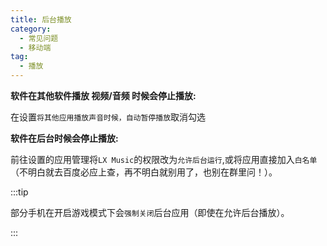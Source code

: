 ```yaml
---
title: 后台播放
category:
  - 常见问题
  - 移动端
tag:
  - 播放
---
```


**软件在其他软件播放 视频/音频 时候会停止播放:**

在设置`将其他应用播放声音时候，自动暂停播放`取消勾选

**软件在后台时候会停止播放:**

前往设置的应用管理将`LX Music`的权限改为`允许后台运行`,或将应用直接加入`白名单`（不明白就去百度必应上查，再不明白就别用了，也别在群里问！）。

:::tip

部分手机在开启游戏模式下会`强制关闭`后台应用（即使在允许后台播放）。

:::
